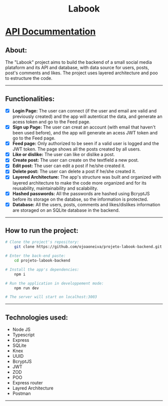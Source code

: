 <div align="center">
    
# Labook
</div>

# [API Docummentation](https://documenter.getpostman.com/view/27685475/2s9Y5eNzL8)

## About:
The "Labook" project aims to build the backend of a small social media plataform and its API and database, with data source for users, posts, post's comments and likes. The project uses layered architecture and poo to estructure the code.

---

## Functionalities:
- [x]   <strong>Login Page:</strong> The user can connect (if the user and email are valid and previously created) and the app will autenticat the data, and generate an acess token and go to the Feed page.
- [x]  <strong>Sign up Page:</strong> The user can creat an account (with email that haven't been used before), and the app will generate an acess JWT token and go to the Feed page.
- [x]  <strong>Feed page:</strong> Only authorized to be seen if a valid user is logged and the JWT token. The page shows all the posts created by all users.
- [x]  <strong>Like or dislike:</strong> The user can like or dislike a post.
- [x]  <strong>Create post:</strong> The user can create on the textfield a new post.
- [x]  <strong>Edit post:</strong> The user can edit a post if he/she created it.
- [x]  <strong>Delete post:</strong> The user can delete a post if he/she created it.
- [x]  <strong>Layered Architecture:</strong> The app's structure was built and organized with layered architecture to make the code more organized and for its reusability, maintainability and scalability.
- [x]  <strong>Hashed passwords:</strong> All the passwords are hashed using BcryptJS before its storage on the databse, so the information is protected.
- [x]  <strong>Database:</strong> All the users, posts, comments and likes/dislikes information are storaged on an SQLite database in the backend.
---

## How to run the project:

```bash
# Clone the project's repository:
    git clone https://github.com/ojoaoneiva/projeto-labook-backend.git

# Enter the back-end paste:
    cd projeto-labook-backend

# Install the app's dependencies:
    npm i

# Run the application in developpement mode:
    npm run dev

# The server will start on localhost:3003
```
---

## Technologies used:
- Node JS
- Typescript
- Express
- SQLite
- Knex
- UUID
- BcryptJS
- JWT
- ZOD
- POO
- Express router
- Layred Architecture
- Postman
---
